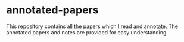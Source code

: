 # annotated-papers
This repository contains all the papers which I read and annotate. The annotated papers and notes are provided for easy understanding.
